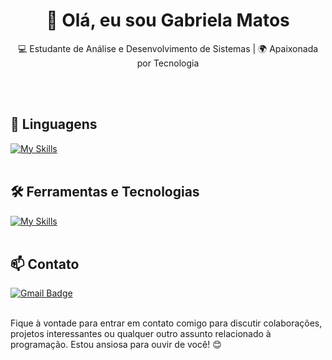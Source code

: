 <h1 align="center">👋 Olá, eu sou Gabriela Matos</h1>

<p align="center">
  💻 Estudante de Análise e Desenvolvimento de Sistemas | 🌍 Apaixonada por Tecnologia
</p><br><br>

## 🚀 Linguagens
[![My Skills](https://skillicons.dev/icons?i=javascript,html,css)](https://skillicons.dev)<br><br>

## 🛠️ Ferramentas e Tecnologias
[![My Skills](https://skillicons.dev/icons?i=vscode)](https://skillicons.dev)<br><br>

## 📫 Contato
[![Gmail Badge](https://img.shields.io/badge/-matosgabriela640@gmail.com-006bed?style=flat-square&logo=Gmail&logoColor=white&link=mailto:matosgabriela640@gmail.com)](mailto:matosgabriela640@gmail.com)
<br><br>

Fique à vontade para entrar em contato comigo para discutir colaborações, projetos interessantes ou qualquer outro assunto relacionado à programação. Estou ansiosa para ouvir de você! 😊 <br><br>
